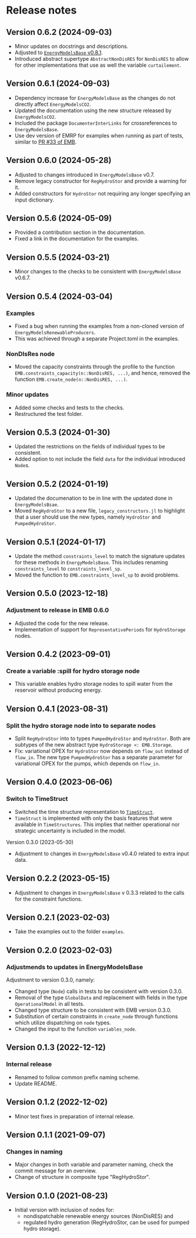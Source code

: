 # Release notes

## Version 0.6.2 (2024-09-03)

* Minor updates on docstrings and descriptions.
* Adjusted to [`EnergyModelsBase` v0.8.1](https://github.com/EnergyModelsX/EnergyModelsBase.jl/releases/tag/v0.8.1).
* Introduced abstract supertype `AbstractNonDisRES` for `NonDisRES` to allow for other implementations that use as well the variable `curtailement`.

## Version 0.6.1 (2024-09-03)

* Dependency increase for `EnergyModelsBase` as the changes do not directly affect `EnergyModelsCO2`.
* Updated the documentation using the new structure released by `EnergyModelsCO2`.
* Included the package `DocumenterInterLinks` for crossreferences to `EnergyModelsBase`.
* Use dev version of EMRP for examples when running as part of tests, similar to [PR #33 of EMB](https://github.com/EnergyModelsX/EnergyModelsBase.jl/pull/33).

## Version 0.6.0 (2024-05-28)

* Adjusted to changes introduced in `EnergyModelsBase` v0.7.
* Remove legacy constructor for `RegHydroStor` and provide a warning for it.
* Added constructors for `HydroStor` not requiring any longer specifying an input dictionary.

## Version 0.5.6 (2024-05-09)

* Provided a contribution section in the documentation.
* Fixed a link in the documentation for the examples.

## Version 0.5.5 (2024-03-21)

* Minor changes to the checks to be consistent with `EnergyModelsBase` v0.6.7.

## Version 0.5.4 (2024-03-04)

### Examples

* Fixed a bug when running the examples from a non-cloned version of `EnergyModelsRenewableProducers`.
* This was achieved through a separate Project.toml in the examples.

### NonDIsRes node

* Moved the capacity constraints through the profile to the function `EMB.constraints_capacity(n::NonDisRES, ...)`, and hence, removed the function `EMB.create_node(n::NonDisRES, ...)`.

### Minor updates

* Added some checks and tests to the checks.
* Restructured the test folder.

## Version 0.5.3 (2024-01-30)

* Updated the restrictions on the fields of individual types to be consistent.
* Added option to not include the field `data` for the individual introduced `Node`s.

## Version 0.5.2 (2024-01-19)

* Updated the documenation to be in line with the updated done in `EnergyModelsBsae`.
* Moved `RegHydroStor` to a new file, `legacy_constructors.jl` to highlight that a user should use the new types, namely `HydroStor` and `PumpedHydroStor`.

## Version 0.5.1 (2024-01-17)

* Update the method `constraints_level` to match the signature updates for these methods in `EnergyModelsBase`. This includes renaming `constraints_level` to `constraints_level_sp`.
* Moved the function to `EMB.constraints_level_sp` to avoid problems.

## Version 0.5.0 (2023-12-18)

### Adjustment to release in EMB 0.6.0

* Adjusted the code for the new release.
* Implementation of support for `RepresentativePeriods` for `HydroStorage` nodes.

## Version 0.4.2 (2023-09-01)

### Create a variable :spill for hydro storage node

* This variable enables hydro storage nodes to spill water from the reservoir without producing energy.

## Version 0.4.1 (2023-08-31)

### Split the hydro storage node into to separate nodes

* Split `RegHydroStor` into to types `PumpedHydroStor` and `HydroStor`. Both are subtypes
 of the new abstract type `HydroStorage <: EMB.Storage`.
* Fix: variational OPEX for `HydroStor` now depends on `flow_out` instead of
 `flow_in`. The new type `PumpedHydroStor` has a separate parameter for variational OPEX
 for the pumps, which depends on `flow_in`.

## Version 0.4.0 (2023-06-06)

### Switch to TimeStruct

* Switched the time structure representation to [`TimeStruct`](https://github.com/sintefore/TimeStruct.jl).
* `TimeStruct` is implemented with only the basis features that were available in `TimeStructures`. This implies that neither operational nor strategic uncertainty is included in the model.

Version 0.3.0 (2023-05-30)

* Adjustment to changes in `EnergyModelsBase` v0.4.0 related to extra input data.

## Version 0.2.2 (2023-05-15)

* Adjustment to changes in `EnergyModelsBase` v 0.3.3 related to the calls for the constraint functions.

## Version 0.2.1 (2023-02-03)

* Take the examples out to the folder `examples`.

## Version 0.2.0 (2023-02-03)

### Adjustmends to updates in EnergyModelsBase

Adjustment to version 0.3.0, namely:

* Changed type (`Node`) calls in tests to be consistent with version 0.3.0.
* Removal of the type `GlobalData` and replacement with fields in the type `OperationalModel` in all tests.
* Changed type structure to be consistent with EMB version 0.3.0.
* Substitution of certain constraints in `create_node` through functions which utilize dispatching on `node` types.
* Changed the input to the function `variables_node`.

## Version 0.1.3 (2022-12-12)

### Internal release

* Renamed to follow common prefix naming scheme.
* Update README.

## Version 0.1.2 (2022-12-02)

* Minor test fixes in preparation of internal release.

## Version 0.1.1 (2021-09-07)

### Changes in naming

* Major changes in both variable and parameter naming, check the commit message for an overview.
* Change of structure in composite type "RegHydroStor".

## Version 0.1.0 (2021-08-23)

* Initial version with inclusion of nodes for:
  * nondispatchable renewable energy sources (NonDisRES) and
  * regulated hydro generation (RegHydroStor, can be used for pumped hydro storage).
